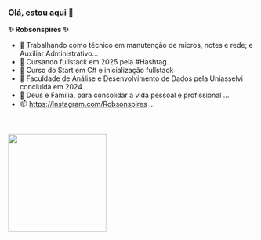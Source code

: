 ### Olá, estou aqui 👋

**✨ Robsonspires ✨**

- 🔭 Trabalhando como técnico em manutenção de micros, notes e rede; e Auxiliar Administrativo...
- 🌱 Cursando fullstack em 2025 pela #Hashtag.
- 🌱 Curso do Start<dev> em C# e inicialização fullstack
- 🌱 Faculdade de Análise e Desenvolvimento de Dados pela Uniasselvi concluída em 2024.
- 💬 Deus e Família, para consolidar a vida pessoal e profissional ...
- 📫 https://instagram.com/Robsonspires ...
##
  
<div style="display: inline_block"><br>
  <a href="https://github.com/Robsonspires">
  <img height="200em" src="https://github-readme-stats.vercel.app/api/top-langs/?username=Robsonspires&layout=compact&langs_count=7&theme=highcontrast"/>
</div>

